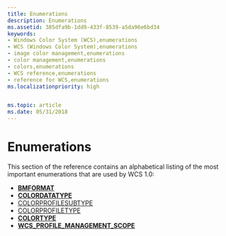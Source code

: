 ```yaml
---
title: Enumerations
description: Enumerations
ms.assetid: 385dfa9b-1dd9-433f-8539-a5da96e6bd34
keywords:
- Windows Color System (WCS),enumerations
- WCS (Windows Color System),enumerations
- image color management,enumerations
- color management,enumerations
- colors,enumerations
- WCS reference,enumerations
- reference for WCS,enumerations
ms.localizationpriority: high


ms.topic: article
ms.date: 05/31/2018
---
```


# Enumerations

This section of the reference contains an alphabetical listing of the most important enumerations that are used by WCS 1.0:

-   [**BMFORMAT**](bmformat.md)
-   [**COLORDATATYPE**](colordatatype.md)
-   [COLORPROFILESUBTYPE](colorprofilesubtype.md)
-   [COLORPROFILETYPE](colorprofiletype.md)
-   [**COLORTYPE**](colortype.md)
-   [**WCS\_PROFILE\_MANAGEMENT\_SCOPE**](wcs-profile-management-scope.md)

 

 




